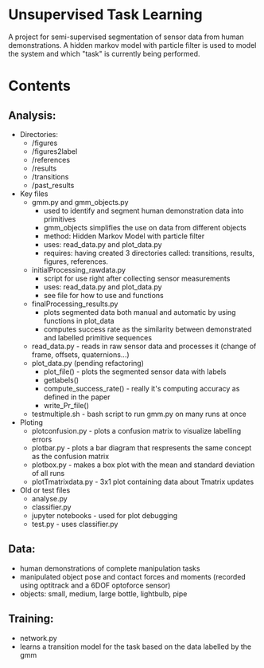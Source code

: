 # Unsupervised Task Learning
A project for semi-supervised segmentation of sensor data from human demonstrations. A hidden markov model with particle filter is used to model the system and which "task" is currently being performed. 

# Contents 
## Analysis: 
   - Directories: 
      - /figures
      - /figures2label
      - /references
      - /results
      - /transitions
      - /past_results
   - Key files
      - gmm.py and gmm_objects.py
         - used to identify and segment human demonstration data into primitives
         - gmm_objects simplifies the use on data from different objects
         - method: Hidden Markov Model with particle filter
         - uses: read_data.py and plot_data.py
         - requires: having created 3 directories called: transitions, results, figures, references.
      - initialProcessing_rawdata.py 
         - script for use right after collecting sensor measurements
         - uses: read_data.py and plot_data.py
         - see file for how to use and functions
      - finalProcessing_results.py
         -  plots segmented data both manual and automatic by using functions in plot_data 
         -  computes success rate as the similarity between demonstrated and labelled primitive sequences
      - read_data.py - reads in raw sensor data and processes it (change of frame, offsets, quaternions...)
      - plot_data.py (pending refactoring)
          - plot_file() - plots the segmented sensor data with labels
          - getlabels()
          - compute_success_rate() - really it's computing accuracy as defined in the paper
          - write_Pr_file()
      - testmultiple.sh - bash script to run gmm.py on many runs at once
   - Ploting 
        - plotconfusion.py - plots a confusion matrix to visualize labelling errors
        - plotbar.py - plots a bar diagram that respresents the same concept as the confusion matrix
        - plotbox.py - makes a box plot with the mean and standard deviation of all runs
        - plotTmatrixdata.py - 3x1 plot containing data about Tmatrix updates
   - Old or test files
       - analyse.py
       - classifier.py
       - jupyter notebooks - used for plot debugging
       - test.py - uses classifier.py 
    
## Data: 
  - human demonstrations of complete manipulation tasks
  - manipulated object pose and contact forces and moments (recorded using optitrack and a 6DOF optoforce sensor)
  - objects: small, medium, large bottle, lightbulb, pipe
    
## Training: 
  - network.py 
  - learns a transition model for the task based on the data labelled by the gmm

